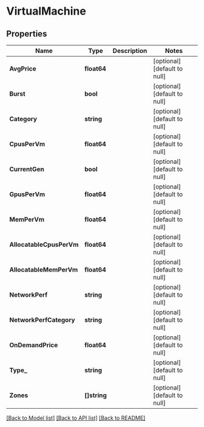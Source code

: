 # VirtualMachine

## Properties
Name | Type | Description | Notes
------------ | ------------- | ------------- | -------------
**AvgPrice** | **float64** |  | [optional] [default to null]
**Burst** | **bool** |  | [optional] [default to null]
**Category** | **string** |  | [optional] [default to null]
**CpusPerVm** | **float64** |  | [optional] [default to null]
**CurrentGen** | **bool** |  | [optional] [default to null]
**GpusPerVm** | **float64** |  | [optional] [default to null]
**MemPerVm** | **float64** |  | [optional] [default to null]
**AllocatableCpusPerVm** | **float64** |  | [optional] [default to null]
**AllocatableMemPerVm** | **float64** |  | [optional] [default to null]
**NetworkPerf** | **string** |  | [optional] [default to null]
**NetworkPerfCategory** | **string** |  | [optional] [default to null]
**OnDemandPrice** | **float64** |  | [optional] [default to null]
**Type_** | **string** |  | [optional] [default to null]
**Zones** | **[]string** |  | [optional] [default to null]

[[Back to Model list]](../README.md#documentation-for-models) [[Back to API list]](../README.md#documentation-for-api-endpoints) [[Back to README]](../README.md)

